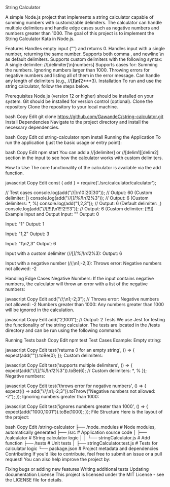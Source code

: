 String Calculator

A simple Node.js project that implements a string calculator capable of summing numbers with customizable delimiters. The calculator can handle multiple delimiters and handle edge cases such as negative numbers and numbers greater than 1000. The goal of this project is to implement the String Calculator Kata in Node.js.

Features
Handles empty input ("") and returns 0.
Handles input with a single number, returning the same number.
Supports both comma , and newline \n as default delimiters.
Supports custom delimiters with the following syntax:
A single delimiter: //[delimiter]\n[numbers]
Supports cases for:
Summing the numbers.
Ignoring numbers larger than 1000.
Throwing errors for negative numbers and listing all of them in the error message.
Can handle any length of delimiters (e.g., //[***]\n1***2***3).
Installation
To run and use the string calculator, follow the steps below.

Prerequisites
Node.js (version 12 or higher) should be installed on your system.
Git should be installed for version control (optional).
Clone the repository
Clone the repository to your local machine.

bash
Copy
Edit
git clone https://github.com/GawandeC/string-calculator.git
Install Dependencies
Navigate to the project directory and install the necessary dependencies.

bash
Copy
Edit
cd string-calculator
npm install
Running the Application
To run the application (just the basic usage or entry point):

bash
Copy
Edit
npm start
You can add a //[delimiter] or //[delim1][delim2] section in the input to see how the calculator works with custom delimiters.

How to Use
The core functionality of the calculator is available via the add function.

javascript
Copy
Edit
const { add } = require('./src/calculator/calculator');

// Test cases
console.log(add("//|\n10|20|30"));   // Output: 60 (Custom delimiter: |)
console.log(add("//[*][%]\n1*2%3"));   // Output: 6 (Custom delimiters: *, %)
console.log(add("1,2,3"));             // Output: 6 (Default delimiter: ,)
console.log(add("//[!!!]\n1!!!2!!!3")); // Output: 6 (Custom delimiter: [!!!])
Example Input and Output
Input: ""
Output: 0

Input: "1"
Output: 1

Input: "1,2"
Output: 3

Input: "1\n2,3"
Output: 6

Input with a custom delimiter (//[*][%]\n1*2%3):
Output: 6

Input with a negative number (//;\n1;-2;3):
Throws error: Negative numbers not allowed: -2

Handling Edge Cases
Negative Numbers: If the input contains negative numbers, the calculator will throw an error with a list of the negative numbers:

javascript
Copy
Edit
add("//;\n1;-2;3");  // Throws error: Negative numbers not allowed: -2
Numbers greater than 1000: Any numbers greater than 1000 will be ignored in the calculation.

javascript
Copy
Edit
add("2,1001");  // Output: 2
Tests
We use Jest for testing the functionality of the string calculator. The tests are located in the /tests directory and can be run using the following command:

Running Tests
bash
Copy
Edit
npm test
Test Cases Example:
Empty string:

javascript
Copy
Edit
test('returns 0 for an empty string', () => {
   expect(add("")).toBe(0);
});
Custom delimiters:

javascript
Copy
Edit
test('supports multiple delimiters', () => {
   expect(add("//[*][%]\n1*2%3")).toBe(6); // Custom delimiters: *, %
});
Negative numbers:

javascript
Copy
Edit
test('throws error for negative numbers', () => {
   expect(() => add("//;\n1;-2;3")).toThrow("Negative numbers not allowed: -2");
});
Ignoring numbers greater than 1000:

javascript
Copy
Edit
test('ignores numbers greater than 1000', () => {
   expect(add("1000,1001")).toBe(1000);
});
File Structure
Here is the layout of the project:

bash
Copy
Edit
/string-calculator
├── /node_modules             # Node modules, automatically generated
├── /src                      # Application source code
│   ├── /calculator           # String calculator logic
│   │   └── stringCalculator.js     # Add function
├── /tests                    # Unit tests
│   ├── stringCalculator.test.js    # Tests for calculator logic
└── package.json              # Project metadata and dependencies
Contributing
If you'd like to contribute, feel free to submit an issue or a pull request! You can also help improve the project by:

Fixing bugs or adding new features
Writing additional tests
Updating documentation
License
This project is licensed under the MIT License - see the LICENSE file for details.
